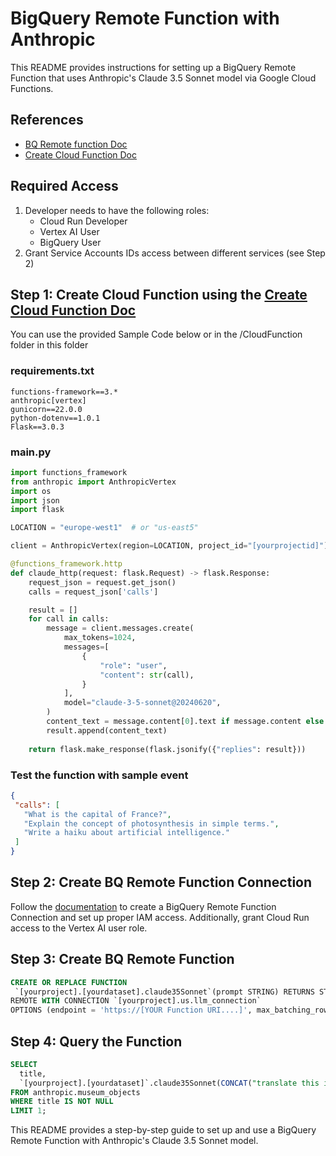 # BigQuery Remote Function with Anthropic

This README provides instructions for setting up a BigQuery Remote Function that uses Anthropic's Claude 3.5 Sonnet model via Google Cloud Functions.

## References
- [BQ Remote function Doc](https://cloud.google.com/bigquery/docs/remote-functions)
- [Create Cloud Function Doc](https://cloud.google.com/functions/docs/create)

## Required Access
1. Developer needs to have the following roles:
   - Cloud Run Developer
   - Vertex AI User
   - BigQuery User
2. Grant Service Accounts IDs access between different services (see Step 2)

## Step 1: Create Cloud Function using the [Create Cloud Function Doc](https://cloud.google.com/functions/docs/create)
You can use the provided Sample Code below or in the /CloudFunction folder in this folder
### requirements.txt
```
functions-framework==3.*
anthropic[vertex]
gunicorn==22.0.0
python-dotenv==1.0.1
Flask==3.0.3
```

### main.py
```python
import functions_framework
from anthropic import AnthropicVertex
import os
import json
import flask

LOCATION = "europe-west1"  # or "us-east5"

client = AnthropicVertex(region=LOCATION, project_id="[yourprojectid]")

@functions_framework.http
def claude_http(request: flask.Request) -> flask.Response:
    request_json = request.get_json()
    calls = request_json['calls']

    result = []
    for call in calls:
        message = client.messages.create(
            max_tokens=1024,
            messages=[
                {
                    "role": "user",
                    "content": str(call),
                }
            ],
            model="claude-3-5-sonnet@20240620",
        )
        content_text = message.content[0].text if message.content else ""
        result.append(content_text)
    
    return flask.make_response(flask.jsonify({"replies": result}))
```

### Test the function with sample event
```json
{
 "calls": [
   "What is the capital of France?",
   "Explain the concept of photosynthesis in simple terms.",
   "Write a haiku about artificial intelligence."
 ]
}
```

## Step 2: Create BQ Remote Function Connection
Follow the [documentation](https://cloud.google.com/bigquery/docs/remote-functions#create_a_connection) to create a BigQuery Remote Function Connection and set up proper IAM access. Additionally, grant Cloud Run access to the Vertex AI user role.

## Step 3: Create BQ Remote Function
```sql
CREATE OR REPLACE FUNCTION
 `[yourproject].[yourdataset].claude35Sonnet`(prompt STRING) RETURNS STRING
REMOTE WITH CONNECTION `[yourproject].us.llm_connection`
OPTIONS (endpoint = 'https://[YOUR Function URI....]', max_batching_rows = 1);
```

## Step 4: Query the Function
```sql
SELECT
  title,
  `[yourproject].[yourdataset]`.claude35Sonnet(CONCAT("translate this into English and only return the translated result:", title)) AS translated_title
FROM anthropic.museum_objects
WHERE title IS NOT NULL 
LIMIT 1;
```

This README provides a step-by-step guide to set up and use a BigQuery Remote Function with Anthropic's Claude 3.5 Sonnet model.


